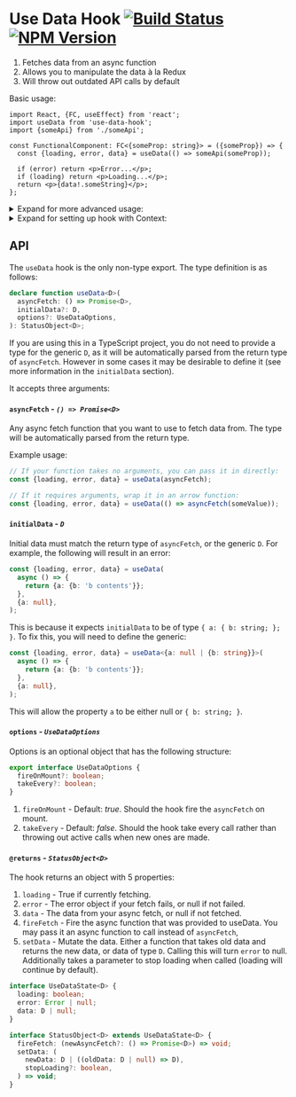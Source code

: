 # Use Data Hook [![Build Status](https://travis-ci.org/liamross/use-data-hook.svg?branch=master)](https://travis-ci.org/liamross/use-data-hook) [![NPM Version](https://badge.fury.io/js/use-data-hook.svg)](https://www.npmjs.com/package/use-data-hook)

1. Fetches data from an async function
1. Allows you to manipulate the data à la Redux
1. Will throw out outdated API calls by default

Basic usage:

```tsx
import React, {FC, useEffect} from 'react';
import useData from 'use-data-hook';
import {someApi} from './someApi';

const FunctionalComponent: FC<{someProp: string}> = ({someProp}) => {
  const {loading, error, data} = useData(() => someApi(someProp));

  if (error) return <p>Error...</p>;
  if (loading) return <p>Loading...</p>;
  return <p>{data!.someString}</p>;
};
```

<details><summary>Expand for more advanced usage:</summary>

```tsx
import React, {FC, useEffect} from 'react';
import useData from 'use-data-hook';
import {getUser} from './getUserAPI';

const FunctionalComponent: FC<{userId: string}> = ({userId}) => {
  const {loading, error, data, fireFetch, setData} = useData(
    () => getUser(userId),
    {username: '', age: 0},
    {fireOnMount: false, takeEvery: true},
  );

  useEffect(() => {
    // Wait for userId to fetch (see fireOnMount is false).
    if (userId) fireFetch();
  }, [fireFetch, userId]);

  const handleSetUsername = () => {
    // Uses the function option for newData in order to only change username.
    setData(oldUser => ({...oldUser!, username: 'John Doe'}));
  };

  if (error) return <p>Error...</p>;
  if (loading) return <p>Loading...</p>;
  return (
    <>
      <p>{data!.username}</p>
      <button onClick={handleSetUsername}>
        {"Set username to 'John Doe'"}
      </button>
    </>
  );
};
```

</details>

<details><summary>Expand for setting up hook with Context:</summary>

```tsx
import React, {createContext, FC} from 'react';
import useData, {StatusObject} from 'use-data-hook';
import {getName} from './getNameAPI';

interface ContextData {
  firstName: string;
  lastName: string;
}

export const NameContext = createContext<StatusObject<ContextData>>({
  loading: false,
  error: new Error('No Provider'),
  data: null,
  fireFetch: () => new Error('No Provider'),
  setData: () => new Error('No Provider'),
});

export const NameProvider: FC = ({children}) => {
  const statusObject = useData(getName);

  return (
    <NameContext.Provider value={statusObject}>{children}</NameContext.Provider>
  );
};
```

</details>

## API

The `useData` hook is the only non-type export. The type definition is as
follows:

```ts
declare function useData<D>(
  asyncFetch: () => Promise<D>,
  initialData?: D,
  options?: UseDataOptions,
): StatusObject<D>;
```

If you are using this in a TypeScript project, you do not need to provide a type
for the generic `D`, as it will be automatically parsed from the return type of
`asyncFetch`. However in some cases it may be desirable to define it (see more
information in the `initialData` section).

It accepts three arguments:

#### `asyncFetch` - _`() => Promise<D>`_

Any async fetch function that you want to use to fetch data from. The type will
be automatically parsed from the return type.

Example usage:

```ts
// If your function takes no arguments, you can pass it in directly:
const {loading, error, data} = useData(asyncFetch);

// If it requires arguments, wrap it in an arrow function:
const {loading, error, data} = useData(() => asyncFetch(someValue));
```

#### `initialData` - _`D`_

Initial data must match the return type of `asyncFetch`, or the generic `D`. For
example, the following will result in an error:

```ts
const {loading, error, data} = useData(
  async () => {
    return {a: {b: 'b contents'}};
  },
  {a: null},
);
```

This is because it expects `initialData` to be of type `{ a: { b: string; }; }`.
To fix this, you will need to define the generic:

```ts
const {loading, error, data} = useData<{a: null | {b: string}}>(
  async () => {
    return {a: {b: 'b contents'}};
  },
  {a: null},
);
```

This will allow the property `a` to be either null or `{ b: string; }`.

#### `options` - _`UseDataOptions`_

Options is an optional object that has the following structure:

```ts
export interface UseDataOptions {
  fireOnMount?: boolean;
  takeEvery?: boolean;
}
```

1. `fireOnMount` - Default: _true_. Should the hook fire the `asyncFetch` on
   mount.
1. `takeEvery` - Default: _false_. Should the hook take every call rather than
   throwing out active calls when new ones are made.

#### `@returns` - _`StatusObject<D>`_

The hook returns an object with 5 properties:

1. `loading` - True if currently fetching.
1. `error` - The error object if your fetch fails, or null if not failed.
1. `data` - The data from your async fetch, or null if not fetched.
1. `fireFetch` - Fire the async function that was provided to useData. You may
   pass it an async function to call instead of `asyncFetch`,
1. `setData` - Mutate the data. Either a function that takes old data and
   returns the new data, or data of type `D`. Calling this will turn `error` to
   null. Additionally takes a parameter to stop loading when called (loading
   will continue by default).

```ts
interface UseDataState<D> {
  loading: boolean;
  error: Error | null;
  data: D | null;
}

interface StatusObject<D> extends UseDataState<D> {
  fireFetch: (newAsyncFetch?: () => Promise<D>) => void;
  setData: (
    newData: D | ((oldData: D | null) => D),
    stopLoading?: boolean,
  ) => void;
}
```
